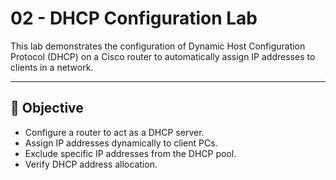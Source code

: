 # 02 - DHCP Configuration Lab

This lab demonstrates the configuration of Dynamic Host Configuration Protocol (DHCP) on a Cisco router to automatically assign IP addresses to clients in a network.

---

## 🧠 Objective

- Configure a router to act as a DHCP server.
- Assign IP addresses dynamically to client PCs.
- Exclude specific IP addresses from the DHCP pool.
- Verify DHCP address allocation.


